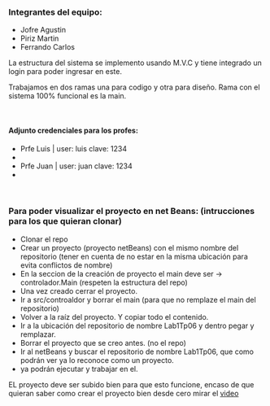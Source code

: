 <h3>Integrantes del equipo:</h3>
<ul>
    <li>Jofre Agustin</li>
    <li>Piriz Martin</li>
    <li>Ferrando Carlos</li>
    
</ul>

<p>La estructura del sistema se implemento usando M.V.C y tiene integrado un login para poder ingresar en este.</p>
<p>Trabajamos en dos ramas una para codigo y otra para diseño. Rama con el sistema 100% funcional es la main.</p>
<br/>
<h4>Adjunto credenciales para los profes:</h4>
<ul>
    <li>Prfe Luis | user: luis clave: 1234<li/>
    <li>Prfe Juan | user: juan clave: 1234<li/>
</ul>

<br/>
<h3>Para poder visualizar el proyecto en net Beans: (intrucciones para los que quieran clonar)</h3>
       <ul>
        <li>Clonar el repo</li>
        <li>Crear un proyecto (proyecto netBeans) con el mismo nombre del repositorio (tener en cuenta de no estar en la misma ubicación para evita conflictos de nombre)</li>
        <li>En la seccion de la creación de proyecto el main deve ser -> controlador.Main (respeten la estructura del repo)</li>
        <li>Una vez creado cerrar el proyecto.</li>
        <li>Ir a src/controaldor y borrar el main (para que no remplaze el main del repositorio)</li>
        <li>Volver a la raíz del proyecto. Y copiar todo el contenido.</li>
        <li>Ir a la ubicación del repositorio de nombre Lab1Tp06 y dentro pegar y remplazar.</li>
        <li>Borrar el proyecto que se creo antes. (no el repo)</li>
        <li>Ir al netBeans y buscar el repositorio de nombre Lab1Tp06, que como podrán ver ya lo reconoce como un proyecto.</li>
        <li>ya podrán  ejecutar y trabajar en el.</li>
    </ul>
<p>EL proyecto deve ser subido bien para que esto funcione, encaso de que quieran saber como crear el proyecto bien desde cero mirar el  <a href="https://youtu.be/qVdksdzAH5c"> video</a></p>      

